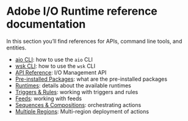 # Adobe I/O Runtime reference documentation

In this section you&rsquo;ll find references for APIs, command line tools, and entities.

* [aio CLI](reference/cli_use.md): how to use the `aio` CLI
* [wsk CLI](reference/wsk_use.md): how to use the `wsk` CLI
* [API Reference](reference/api_ref.md): I/O Management API
* [Pre-installed Packages](reference/prepackages.md): what are the pre-installed packages
* [Runtimes](reference/runtimes.md): details about the available runtimes
* [Triggers & Rules](reference/triggersrules.md): working with triggers and rules
* [Feeds](reference/feeds.md): working with feeds
* [Sequences & Compositions](reference/sequences_compositions.md): orchestrating actions
* [Multiple Regions](reference/multiple-regions.md): Multi-region deployment of actions

